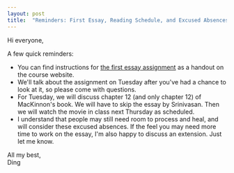 ```yaml
---
layout: post
title:  "Reminders: First Essay, Reading Schedule, and Excused Absences/Extensions"
---
```


Hi everyone,

A few quick reminders:

- You can find instructions for [the first essay assignment](https://130.dingthemself.com/handouts/essay-i.html) as a handout on the course website.
- We'll talk about the assignment on Tuesday after you've had a chance to look at it, so please come with questions.
- For Tuesday, we will discuss chapter 12 (and only chapter 12) of MacKinnon's book. We will have to skip the essay by Srinivasan. Then we will watch the movie in class next Thursday as scheduled.
- I understand that people may still need room to process and heal, and will consider these excused absences. If the feel you may need more time to work on the essay, I'm also happy to discuss an extension. Just let me know.

All my best,\
Ding